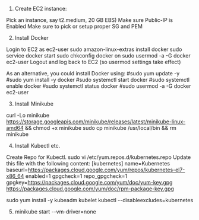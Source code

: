 1.  Create EC2 instance:

  Pick an instance, say t2.medium, 20 GB EBS)
  Make sure Public-IP is Enabled
  Make sure to pick or setup proper SG and PEM

2. Install Docker

  Login to EC2 as ec2-user
  sudo amazon-linux-extras install docker
  sudo service docker start
  sudo chkconfig docker on
  sudo usermod -a -G docker ec2-user
Logout and log back to EC2 (so usermod settings take effect)

  As an alternative, you could install Docker using:
  #sudo yum update -y
  #sudo yum install -y docker
  #sudo systemctl start docker
  #sudo systemctl enable docker
  #sudo systemctl status docker
  #sudo usermod -a -G docker ec2-user

3. Install Minikube

  curl -Lo minikube https://storage.googleapis.com/minikube/releases/latest/minikube-linux-amd64 && chmod +x minikube
  sudo cp minikube /usr/local/bin && rm minikube

4. Install Kubectl etc.

  Create Repo for Kubectl. 
  sudo vi /etc/yum.repos.d/kubernetes.repo
  Update this file with the following content:
[kubernetes]
name=Kubernetes
baseurl=https://packages.cloud.google.com/yum/repos/kubernetes-el7-x86_64
enabled=1
gpgcheck=1
repo_gpgcheck=1
gpgkey=https://packages.cloud.google.com/yum/doc/yum-key.gpg https://packages.cloud.google.com/yum/doc/rpm-package-key.gpg

  sudo yum install -y kubeadm kubelet kubectl --disableexcludes=kubernetes

5. minikube start --vm-driver=none 
